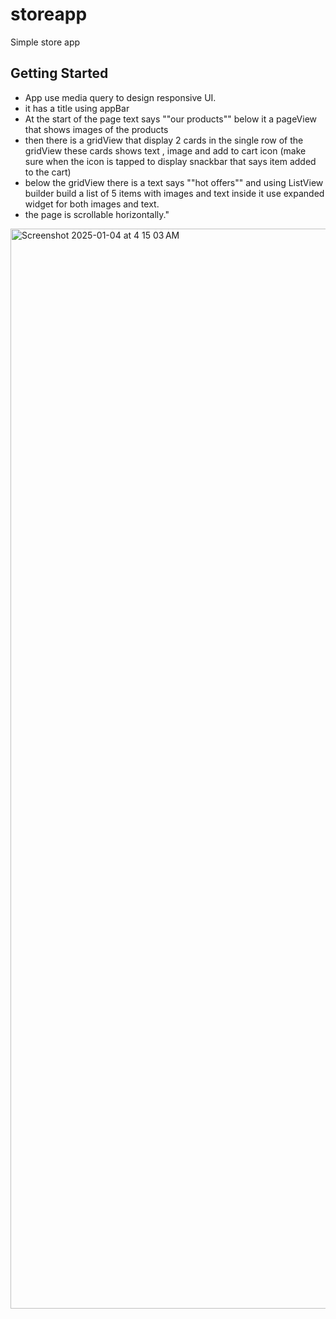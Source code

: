 # storeapp

Simple store app

## Getting Started

- App use media query to design responsive UI.
- it has a title using appBar
- At the start of the page text says ""our products"" below it a pageView that shows images of the products
- then there is a gridView that display 2 cards in the single row of the gridView these cards shows text , image and add to cart icon (make sure when the icon is tapped to display snackbar that says item added to the cart)
- below the gridView there is a text says ""hot offers"" and using ListView builder build a list of 5 items with images 
and text inside it use expanded widget for both images and text.
- the page is scrollable horizontally."

<img width="1728" alt="Screenshot 2025-01-04 at 4 15 03 AM" src="https://github.com/user-attachments/assets/6ffd6272-5e2c-45ae-83a4-3f6b3271bfa2" />

